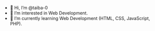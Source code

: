 - 👋 Hi, I’m @taiba-0
- 👀 I’m interested in Web Development.
- 🌱 I’m currently learning Web Development (HTML, CSS, JavaScript, PHP).

<!---
taiba-0/taiba-0 is a ✨ special ✨ repository because its `README.md` (this file) appears on your GitHub profile.
You can click the Preview link to take a look at your changes.
--->
